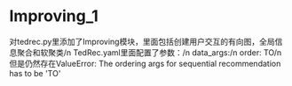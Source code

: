 # Improving_1
对tedrec.py里添加了Improving模块，里面包括创建用户交互的有向图，全局信息聚合和软聚类/n
TedRec.yaml里面配置了参数：/n
data_args:/n
  order: TO/n
但是仍然存在ValueError: The ordering args for sequential recommendation has to be 'TO'
